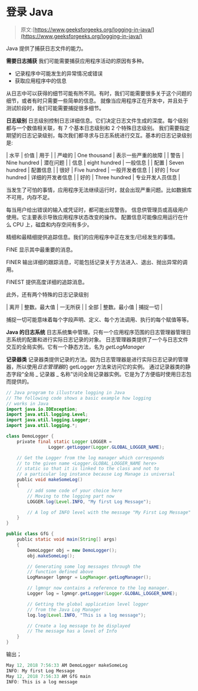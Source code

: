 # 登录 Java

> 原文:[https://www.geeksforgeeks.org/logging-in-java/](https://www.geeksforgeeks.org/logging-in-java/)

Java 提供了捕获日志文件的能力。

**需要日志捕获**
我们可能需要捕获应用程序活动的原因有多种。

*   记录程序中可能发生的异常情况或错误
*   获取应用程序中的信息

从日志中可以获得的细节可能有所不同。有时，我们可能需要很多关于这个问题的细节，或者有时只需要一些简单的信息。
就像当应用程序正在开发中，并且处于测试阶段时，我们可能需要捕捉很多细节。

**日志级别**
日志级别控制日志详细信息。它们决定日志文件生成的深度。每个级别都与一个数值相关联，有 7 个基本日志级别和 2 个特殊日志级别。
我们需要指定期望的日志记录级别，每次我们都寻求与日志系统进行交互。基本的日志记录级别是:

| 水平 | 价值 | 用于 |
| 严峻的 | One thousand | 表示一些严重的故障 |
| 警告 | Nine hundred | 潜在问题 |
| 信息 | eight hundred | 一般信息 |
| 配置 | Seven hundred | 配置信息 |
| 很好 | Five hundred | 一般开发者信息 |
| 好的 | four hundred | 详细的开发者信息 |
| 好的 | Three hundred | 专业开发人员信息 |

当发生了可怕的事情，应用程序无法继续运行时，就会出现严重问题。比如数据库不可用，内存不足。

每当用户给出错误的输入或凭证时，都可能出现警告。
信息供管理员或高级用户使用。它主要表示导致应用程序状态改变的操作。
配置信息可能像应用运行在什么 CPU 上，磁盘和内存空间有多少。

精细和最精细提供追踪信息。我们的应用程序中正在发生/已经发生的事情。

FINE 显示其中最重要的消息。

FINER 输出详细的跟踪消息，可能包括记录关于方法进入、退出、抛出异常的调用。

FINEST 提供高度详细的追踪消息。

此外，还有两个特殊的日志记录级别

| 离开 | 整数。最大值 | 一无所获 |
| 全部 | 整数。最小值 | 捕捉一切 |

捕捉一切可能意味着每个字段声明、定义、每个方法调用、执行的每个赋值等等。

**Java 的日志系统**
日志系统集中管理。只有一个应用程序范围的日志管理器管理日志系统的配置和进行实际日志记录的对象。
日志管理器类提供了一个与日志文件交互的全局实例。它有一个静态方法，名为 *getLogManager*

**记录器类**
记录器类提供记录的方法。因为日志管理器是进行实际日志记录的管理器，所以使用*日志管理器*的 getLogger 方法来访问它的实例。
通过记录器类的静态字段“全局 _ 记录器 _ 名称”访问全局记录器实例。它是为了方便临时使用日志包而提供的。

```java
// Java program to illustrate logging in Java
// The following code shows a basic example how logging 
// works in Java
import java.io.IOException;
import java.util.logging.Level;
import java.util.logging.Logger;
import java.util.logging.*;

class DemoLogger {
    private final static Logger LOGGER = 
                Logger.getLogger(Logger.GLOBAL_LOGGER_NAME);

    // Get the Logger from the log manager which corresponds 
    // to the given name <Logger.GLOBAL_LOGGER_NAME here>
    // static so that it is linked to the class and not to
    // a particular log instance because Log Manage is universal
    public void makeSomeLog()
    {
        // add some code of your choice here
        // Moving to the logging part now
        LOGGER.log(Level.INFO, "My first Log Message");

        // A log of INFO level with the message "My First Log Message"
    }
}

public class GfG {
    public static void main(String[] args)
    {
        DemoLogger obj = new DemoLogger();
        obj.makeSomeLog();

        // Generating some log messages through the 
        // function defined above
        LogManager lgmngr = LogManager.getLogManager();

        // lgmngr now contains a reference to the log manager.
        Logger log = lgmngr.getLogger(Logger.GLOBAL_LOGGER_NAME);

        // Getting the global application level logger 
        // from the Java Log Manager
        log.log(Level.INFO, "This is a log message");

        // Create a log message to be displayed
        // The message has a level of Info
    }
}
```

输出；

```java
May 12, 2018 7:56:33 AM DemoLogger makeSomeLog
INFO: My first Log Message
May 12, 2018 7:56:33 AM GfG main
INFO: This is a log message

```